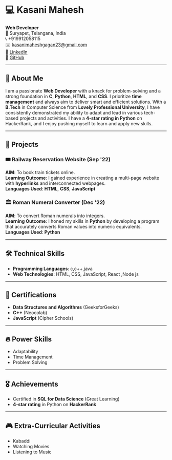 # 💻 Kasani Mahesh  
**Web Developer**  
📍 Suryapet, Telangana, India  
📞 +919912058115  
✉️ kasanimaheshgagan23@gmail.com  
🔗 [LinkedIn](https://www.linkedin.com/in/mahesh-kasani-9842b8218)  
🔗 [GitHub](https://github.com/Maheshkasani12)  

---

## 👋 About Me  
I am a passionate **Web Developer** with a knack for problem-solving and a strong foundation in **C**, **Python**, **HTML**, and **CSS**. I prioritize **time management** and always aim to deliver smart and efficient solutions. With a **B.Tech** in Computer Science from **Lovely Professional University**, I have consistently demonstrated my ability to adapt and lead in various tech-based projects and activities. I have a **4-star rating in Python** on HackerRank, and I enjoy pushing myself to learn and apply new skills.

---

## 🚀 Projects  

### 🎟️ Railway Reservation Website (Sep '22)  
**AIM**: To book train tickets online.  
**Learning Outcome**: I gained experience in creating a multi-page website with **hyperlinks** and interconnected webpages.  
**Languages Used**: **HTML**, **CSS**, **JavaScript**  

### 🏛️ Roman Numeral Converter (Dec '22)  
**AIM**: To convert Roman numerals into integers.  
**Learning Outcome**: I honed my skills in **Python** by developing a program that accurately converts Roman values into numeric equivalents.  
**Languages Used**: **Python**

---

## 🛠️ Technical Skills  
- **Programming Languages**: c,c++,java
- **Web Technologies**: HTML, CSS, JavaScript, React ,Node js 

---

## 🌟 Certifications  
- **Data Structures and Algorithms** (GeeksforGeeks)  
- **C++** (Neocolab)  
- **JavaScript** (Cipher Schools)  

---

## 🔥 Power Skills  
- Adaptability  
- Time Management  
- Problem Solving  

---

## 🎖️ Achievements  
- Certified in **SQL for Data Science** (Great Learning)  
- **4-star rating** in Python on **HackerRank**  

---

## 🎮 Extra-Curricular Activities  
- Kabaddi  
- Watching Movies  
- Listening to Music  
